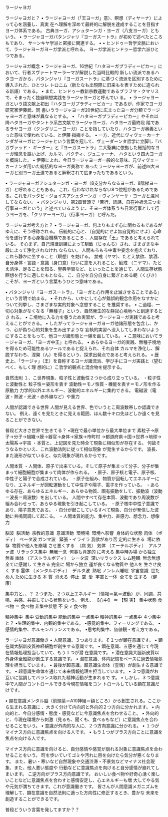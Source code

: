 ラージャヨガ

ラージャヨガと？
• ラージャヨーガ（「王ヨーガ」意）、瞑想（ディヤーナ）によって心を涵養し、真実
在へ理解を深めて最終的に解脱を達成することを目指すヨーガ体系である。
古典ヨーガ、アシュターンガ・ヨーガ（八支ヨーガ）ともいう。
• ラージャヨーガパタンジャリ『ヨーガスートラ』が初めて述べたところもであり、
サーンキヤ学派と密接に関連する。
•
• ヒンドゥー哲学文脈において、ラージャヨーガヨーガ学派と呼れる。
ヨーガ学派ヒンドゥー哲学六派ひとつである。

ラージャヨガ概念
• ラージャヨーガ、16世紀『ハタヨーガプラディーピカー』において、行者スヴァートマーラーマが解説した当時比較的
新しい流派であるハタヨーガから、パタンジャリ『ヨーガスートラ』に基づく流派を区別するために導入された、ひとつレ
トロニム（新たなも出現際に旧来もを表すために造られる新語）である。
• また、ヒンドゥー教新宗教運動であるブラフマ・クマリスで、そまったく独自瞑想実践をラージャヨーガと呼んでい
る。
• ラージャヨーガという語文献上初出『ハタヨーガプラディーピカー』であるが、作家でヨーガ研究家伊藤武、同
書いうラージャヨーガ20世紀に広まったヨーガ分類でラージャヨーガと意味が異なるとする。
• 『ハタヨーガプラディーピカー』やそれ以降ハタヨーガやタントラ系古文献でラージャヨーガ、ハタヨーガ最終段
階であるラヤヨーガ（クンダリニーヨーガ）ことを指していたり、ハタヨーガ奥義といった意味で使われている、と伊藤
指摘する。
• 一方、近代にヴィヴェーカーナンダがヨーガにラージャという言葉を冠して、ヴェーダーンタ哲学に立脚し『バガヴァッド・
ギーター』と『ヨーガスートラ』二大聖典に依拠した総括的なヨーガ理念を謳い上げ、カルマ、バクティ、ジュニャーナ、
ハタという四大ヨーガを概説した。
• 伊藤によれ、今日ラージャヨーガ一般的な意味、元ヴィヴェーカーナンダ用いた総括的なヨーガ美称で
あったラージャヨーガが、前述四大ヨーガと別ヨーガ王道であると解釈されて広まったもであるという。

• ラージャヨーガアシュターンガ・ヨーガ（8支分からなるヨーガ、8階梯ヨーガ）と呼れることもある。
これ、行わなけれならない8つ位相があるためである。これをパッタビ・ジョイスアシュターンガ
・ヴィンヤーサ・ヨーガと混同してならない。
• パタンジャリ、第2章冒頭で「苦行、読誦、自在神祈念三つを行事ヨーガという」と述べているよう
に、そヨーガ体系うち日常行事として行うヨーガを、「クリヤーヨーガ」（行事ヨーガ）と呼んだ。

ラージャヨガ考え方と？
• ラージャヨーガ、何よりもまず心に関わるもであるがゆえに、そう呼称される。
伝統的に心と、（自覚的にせよ無自覚的にせよ）心命令を遂行する心身複合機構であるところ
、人間存在「王」であると考えられている。
そ心まず、自己規律訓練によって馴致（じゅんち）され、さまざまな手段によって浄化されなけれ
ならない。
人間もろもろ中毒や妄念を抱えており、これら静かに坐すること（瞑想）を妨げる。
禁戒（ヤマ）、たとえ禁欲、禁酒、自分身体・言語・意識（身口意）行いに念を入れること、勧戒
（ニヤマ）、たとえ清浄、足ることを知る、聖典学習など、といったことを通じて、人間生存状態
瞑想を行うに適したもとなる。
こ、自分を自分自身に繋ぎとめる軛（くびき）こそが、ヨーガという言葉もうひとつ意味である。

• パタンジャリ『ヨーガスートラ』、「ヨーガと心作用を止滅させることである」という言明で始まる。
• それから、いかにして心が錯誤的観念作用をなすかについて列挙し、さまざまな実的対象へ念想すること
を推奨する。
• こ過程、一切心対象がなくなる「無種子」という、自然発生的な静寂心境地へと到達するとさ
れる。
• こ境地に入る力を養うため実習が、ラージャヨーガ実践であると考えることができる。
• したがってラージャヨーガヨーガ他諸形態を包含し、かつ、心が偽り心的対象を生み出すような
妄執的実習へ没入してしまわないようにすることをもって、他ヨーガ諸形態と一線を画している。
• こ意味においてラージャヨーガ、「ヨーガ中王」と呼れる。
• あらゆるヨーガ的実践、無種子境地を得るため可能性あるツールであると捉えられ、それ自体
カルマを浄化し、解脱すなわち、涅槃（ん）を得るという、探求出発点であると考えられる。
• 歴史上、「ラージャ」（王）を自称するヨーガ諸流派、学び手にヨーガ実践と（望むべく、もしく理
想的に）こ哲学的観点と混合物を提示する。

自然法則
１、こ世界現象、粒子性と波動性２つから成り立っている。
・粒子性と波動性と
粒子性＝姿形を表す
波動性＝モノ性質・機能を表す＝モノ形を作る原動力
力学的以外エネルギー、波動的エネルギーに集約できる。
電磁波（電波・熱波・光波・赤外線など）や重力

人間が認識できる世界
人間が見える世界、色でいうとこ周波数帯しか認識できない。
例え、遠くを見たときに見える範囲、ほん数十キロ先ほどしか遠くを見ることができない。

普段ど大きさ世界で生きてる？
•現在で最小単位から最大単位まで
素粒子→原子→分子→組織→膜→器官→身体→家族→市町村
→都道府県→国→世界→地球→太陽系→宇宙
・本質と、上記図を見た時全て現象に相似形が存在する。
何故そうなるかといえ、これ波動法則に従って相似現象
が発生するからです。
波長、また波形が似ていると、似た現象が現れるからです。

人間本質
・人間体、原子で出来ている。そして原子が集まって分子、分子が集まって細胞細胞が集まって肉体が作られる。
・原子、原子核と電子、原子核、中性子と陽子で合成されている。
・原子仕組み、物質が回転してエネルギーになり、エネルギーが回転運動をして中性子や陽子、電子を作っている。
・あらゆる存在、あらゆるエネルギー、あらゆる物質、固有振動をして、振動波（波動＝波長＝周波数）を出している。
人間やすべて存在本質、波動であり周波数が組み合わせって、あらゆる現象を引き起こしている。
・原子核中中性子意識であり、陽子意思である。
・自分が起こしているすべて現象、自分が発信した波動に共鳴同調して起こる。
・人間本質的能力、集中力、直感力、想念力、想像力

脳波  脳活動  宗教的意識  意識活動  環境場  環境へ影響  身体的な状態
肉体
（ボディ）
ベータ波
ガンマ波   緊張・イライラ
我欲があり否
定的に生きる  場に依存  物質や他人を崩壊
させ悪くする  （病 気）
気体
（エーテルボディ）  アルファ波  リラックス集中  無我一念  何事も肯定的
に考える
集中時み場
から独立  無害
幽体
（アストラルボディ）  シータ波  深いリラックス
レム睡眠  無念無想  全てに感謝し
て生きる
完全に
場から独立
運が良くなる物質や
他人を 生させ良く
する
霊体
（メンタルボディ）  デルタ波  熟眠
ノンレム睡眠  宇宙意識  世ため人
ために生きる
本 質  消える  停止  空  愛  宇宙と一体  全てを 生する
（健 康）

集中力と、、？
２つまた、２つ以上エネルギー（情報＝氣＝波動）が、同調、共
鳴、共感、共振している状態をいう。
例え、
【心中】 ＝ 【現 実】
集中状態 食べ物 ＝ 食べ物
非集中状態 不 安 ≠ 食べ物

精神集中  集中
受動的集中
能動的集中
一点集中
精神的集中  
一点集中
４つ集中と？
•生理的集中、内観的集中である。
•感覚的集中、フィーリングである。
•感情的集中、ホルモンバランスである。
•思考的集中、価値観・考え方である。

ラージャヨガ意識働き
• 人間意識、３つあります。そ１つが顕在意識です。
• 顕在識大脳新皮質神経細胞が創生する意識です。
• 顕在意識、五感を通じて今現在情報処理担当していて、もう１つが潜
在意識です。
• 潜在意識大脳新皮質以外身体全細胞が創生する意識です。
• 潜在意識、体内記憶をベースに過去情報処理を担当しています。
• 最後が超意識。超意識生命体（霊魂）が創生する意識です。
• 超意識生命体を通じて未来情報処理を担当しています。
• ３つ意識がお互いに協調してバランス取れた精神活動が生まれるで
す。
• しかし、３つ意識中で人間がコントロールできる今現在情報をコン
トロールしている顕在意識だけです。

• 顕在意識メンタル脳（前頭葉＝A10神経＝額ところ）から創生される。ここから生まれる意識に
、大きく分けて内向的と外向的２つ方向に分かれます。
• 内向的と、今自分感情・態度・感覚などに今意識焦点を合わせること。
• 外向的と、今現在環境から刺激（見るも、聞くも、食べるもなど）に意識焦点を合わ
せることをいう。
• 意識が外向的な人に、２つ方向意識に分かれる。
• １つがマイナス方向に意識焦点を向ける人です。
• もう１つがプラス方向ことに意識を焦点を向ける人です。

マイナス方向に意識を向けると、自分感情や感覚が崩れる対象に意識焦点を合わせることをいう。
町を歩いていてゴミや汚れに目を向けたら気分が悪くなります。
また、暑い・寒いなど自然現象や交通渋滞・不景気などマイナス社会現象、また、他人悪い態度や
行動などに意識焦点を向けると自分感情が崩れてしまいます。
こ逆方向がプラス方向意識です。
おいしい食べ物や好奇心湧く楽しいことなどに意識焦点を合わすと感情安定し、心エネルギーも増
大してやる気や元気が満ちてきます。これが意識働きです。
皆さんが人間意識メガニズムを理解して、顕在意識を自然法則に適った方向性に修正するとき、豊かな
未来を創造することができるです。

普段どういう言葉を発してますか？？
